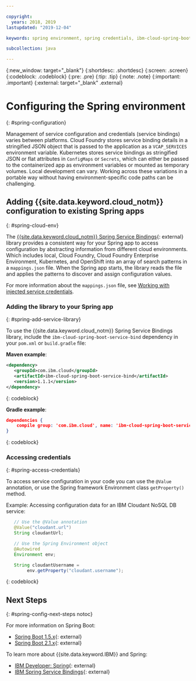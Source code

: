 ```yaml
---

copyright:
  years: 2018, 2019
lastupdated: "2019-12-04"

keywords: spring environment, spring credentials, ibm-cloud-spring-boot-service-bind, service bindings spring, vcap_services spring, access credential spring

subcollection: java

---
```


{:new_window: target="_blank"}
{:shortdesc: .shortdesc}
{:screen: .screen}
{:codeblock: .codeblock}
{:pre: .pre}
{:tip: .tip}
{:note: .note}
{:important: .important}
{:external: target="_blank" .external}

# Configuring the Spring environment
{: #spring-configuration}

Management of service configuration and credentials (service bindings) varies between platforms. Cloud Foundry stores service binding details in a stringified JSON object that is passed to the application as a `VCAP_SERVICES` environment variable. Kubernetes stores service bindings as stringified JSON or flat attributes in `ConfigMaps` or `Secrets`, which can either be passed to the containerized app as environment variables or mounted as temporary volumes. Local development can vary. Working across these variations in a portable way without having environment-specific code paths can be challenging.

## Adding {{site.data.keyword.cloud_notm}} configuration to existing Spring apps
{: #spring-cloud-env}

The [{{site.data.keyword.cloud_notm}} Spring Service Bindings](https://github.com/ibm-developer/ibm-cloud-spring-bind){: external} library provides a consistent way for your Spring app to access configuration by abstracting information from different cloud environments. Which includes local, Cloud Foundry, Cloud Foundry Enterprise Environment, Kubernetes, and OpenShift into an array of search patterns in a `mappings.json` file. When the Spring app starts, the library reads the file and applies the patterns to discover and assign configuration values.

For more information about the `mappings.json` file, see [Working with injected service credentials](/docs/java?topic=cloud-native-configuration#portable-credentials).

### Adding the library to your Spring app
{: #spring-add-service-library}

To use the {{site.data.keyword.cloud_notm}} Spring Service Bindings library, include the `ibm-cloud-spring-boot-service-bind` dependency in your `pom.xml` or `build.gradle` file:

**Maven example**:

```xml
<dependency>
   <groupId>com.ibm.cloud</groupId>
   <artifactId>ibm-cloud-spring-boot-service-bind</artifactId>
   <version>1.1.1</version>
</dependency>
```
{: codeblock}

**Gradle example**:

```json
dependencies {
    compile group: 'com.ibm.cloud', name: 'ibm-cloud-spring-boot-service-bind', version: '1.1.1'
}
```
{: codeblock}

### Accessing credentials
{: #spring-access-credentials}

To access service configuration in your code you can use the `@Value` annotation, or use the Spring framework Environment class `getProperty()` method.

Example: Accessing configuration data for an IBM Cloudant NoSQL DB service:

```java
   // Use the @Value annotation
   @Value("cloudant.url")
   String cloudantUrl;

   // Use the Spring Environment object
   @Autowired
   Environment env;

   String cloudantUsername =
        env.getProperty("cloudant.username");
```
{: codeblock}

## Next Steps
{: #spring-config-next-steps notoc}

For more information on Spring Boot:

* [Spring Boot 1.5.x](https://docs.spring.io/spring-boot/docs/1.5.x/reference/html/){: external}
* [Spring Boot 2.1.x](https://docs.spring.io/spring-boot/docs/2.1.x/reference/html/){: external}

To learn more about {{site.data.keyword.IBM}} and Spring:

* [IBM Developer: Spring](https://developer.ibm.com/technologies/spring/){: external}
* [IBM Spring Service Bindings](https://github.com/ibm-developer/ibm-cloud-spring-bind){: external}
